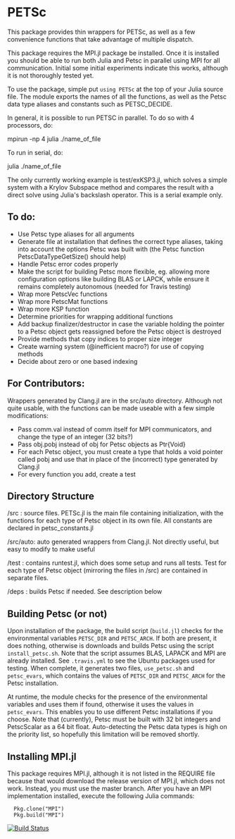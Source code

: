 # PETSc
This package provides thin wrappers for PETSc, as well as a few convenience functions that take advantage of multiple dispatch.

This package requires the MPI.jl package be installed.  Once it is installed you should be able to run both Julia and Petsc in parallel using MPI for all communication.  Initial some initial experiments indicate this works, although it is not thoroughly tested yet.

To use the package, simple put `using PETSc` at the top of your Julia source file.  The module exports the names of all the functions, as well as the Petsc data type aliases and constants such as PETSC_DECIDE.

In general, it is possible to run PETSC in parallel. To do so with 4 processors, do:

mpirun -np 4 julia ./name_of_file

To run in serial, do:

julia ./name_of_file

The only currently working example is  test/exKSP3.jl, which solves a simple system with a Krylov Subspace method and compares the result with a direct solve using Julia's backslash operator.  This is a serial example only.



## To do:
  * Use Petsc type aliases for all arguments
  * Generate file at installation that defines the correct type aliases, taking into account the options Petsc was built with (the Petsc function PetscDataTypeGetSize()  should help)
  * Handle Petsc error codes properly
  * Make the script for building Petsc more flexible, eg. allowing more configuration options like building BLAS or LAPCK, while ensure it remains completely autonomous (needed for Travis testing)
  * Wrap more PetscVec functions
  * Wrap more PetscMat functions
  * Wrap more KSP function
  * Determine priorities for wrapping additional functions
  * Add backup finalizer/destructor in case the variable holding the pointer to a Petsc object gets reassigned before the Petsc object is destroyed
  * Provide methods that copy indices to proper size integer
  * Create warning system (@inefficient macro?) for use of copying methods
  * Decide about zero or one based indexing


## For Contributors:
  Wrappers generated by Clang.jl are in the src/auto directory.  Although not quite usable, with the functions can be made useable with a few simple modifications:
  * Pass comm.val instead of comm itself for MPI communicators, and change the type of an integer (32 bits?)
  * Pass obj.pobj instead of obj for Petsc objects as Ptr{Void}
  * For each Petsc object, you must create a type that holds a void pointer called pobj and use that in place of the (incorrect) type generated by Clang.jl
  * For every function you add, create a test

## Directory Structure
  /src : source files.  PETSc.jl is the main file containing initialization, with the functions for each type of Petsc object in its own file.  All constants are declared in petsc_constants.jl

  /src/auto: auto generated wrappers from Clang.jl.  Not directly useful, but easy to modify to make useful

  /test : contains runtest.jl, which does some setup and runs all tests.  Test for each type of Petsc object (mirroring the files in /src) are contained in separate files.

  /deps : builds Petsc if needed.  See description below


## Building Petsc (or not)
Upon installation of the package, the build script (`build.jl`) checks for the environmental variables `PETSC_DIR` and `PETSC_ARCH`.  If both are present, it does nothing, otherwise is downloads and builds Petsc using the script `install_petsc.sh`.  Note that the script assumes BLAS, LAPACK and MPI are already installed.  See `.travis.yml` to see the Ubuntu packages used for testing.  When complete, it generates two files, `use_petsc.sh` and `petsc_evars`, which contains the values of `PETSC_DIR` and `PETSC_ARCH` for the Petsc installation.

  At runtime, the module checks for the presence of the environmental variables and uses them if found, otherwise it uses the values in `petsc_evars`.  This enables you to use different Petsc installations if you choose.  Note that (currently), Petsc must be built with 32 bit integers and PetscScalar as a 64 bit float.  Auto-detecting the Petsc data types is high on the priority list, so hopefully this limitation will be removed shortly.


## Installing MPI.jl
This package requires MPI.jl, although it is not listed in the REQUIRE file because that would download the release version of MPI.jl, which does not work.  Instead, you must use the master branch.  After you have an MPI implementation installed, execute the following Julia commands:
```
  Pkg.clone("MPI")
  Pkg.build("MPI")
```

[![Build Status](https://travis-ci.org/JaredCrean2/PETSc.jl.svg?branch=master)](https://travis-ci.org/JaredCrean2/PETSc.jl)
